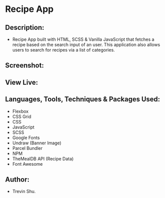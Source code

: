 # Recipe App

## Description:

- Recipe App built with HTML, SCSS & Vanilla JavaScript that fetches a recipe based on the search input of an user. This application also allows users to search for recipes via a list of categories.

## Screenshot:

## View Live:

## Languages, Tools, Techniques & Packages Used:

- Flexbox
- CSS Grid
- CSS
- JavaScript
- SCSS
- Google Fonts
- Undraw (Banner Image)
- Parcel Bundler
- NPM
- TheMealDB API (Recipe Data)
- Font Awesome

## Author:

- Trevin Shu.
